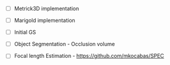 - [ ] Metrick3D implementation
- [ ] Marigold implementation
- [ ] Initial GS
- [ ] Object Segmentation - Occlusion volume
- [ ] Focal length Estimation - https://github.com/mkocabas/SPEC



